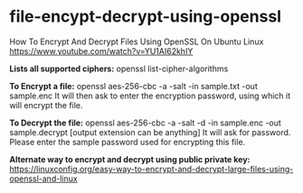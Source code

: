 # file-encypt-decrypt-using-openssl

How To Encrypt And Decrypt Files Using OpenSSL On Ubuntu Linux
https://www.youtube.com/watch?v=YU1AI62khIY

**Lists all supported ciphers:**
openssl list-cipher-algorithms

**To Encrypt a file:**
openssl aes-256-cbc -a -salt -in sample.txt -out sample.enc
It will then ask to enter the encryption password, using which it will encrypt the file.

**To Decrypt the file:**
openssl aes-256-cbc -a -salt -d -in sample.enc -out sample.decrypt   [output extension can be anything]
It will ask for password. Please enter the sample password used for encrypting this file.

**Alternate way to encrypt and decrypt using public private key:**
https://linuxconfig.org/easy-way-to-encrypt-and-decrypt-large-files-using-openssl-and-linux
